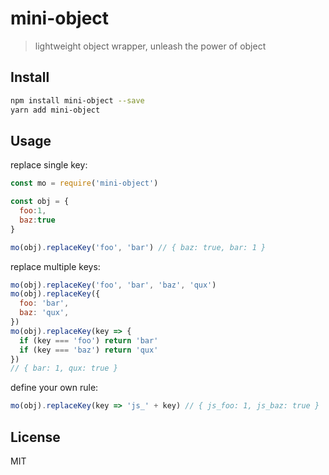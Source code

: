 # mini-object

> lightweight object wrapper, unleash the power of object

## Install

```bash
npm install mini-object --save
yarn add mini-object
```

## Usage

replace single key:

```javascript
const mo = require('mini-object')

const obj = {
  foo:1,
  baz:true
}

mo(obj).replaceKey('foo', 'bar') // { baz: true, bar: 1 }
```

replace multiple keys:

```javascript
mo(obj).replaceKey('foo', 'bar', 'baz', 'qux') 
mo(obj).replaceKey({
  foo: 'bar',
  baz: 'qux',
})
mo(obj).replaceKey(key => {
  if (key === 'foo') return 'bar'
  if (key === 'baz') return 'qux'
})
// { bar: 1, qux: true }
```

define your own rule:

```javascript
mo(obj).replaceKey(key => 'js_' + key) // { js_foo: 1, js_baz: true }
```

## License

MIT
